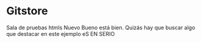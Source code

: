 # Gitstore
Sala de pruebas htmls
Nuevo
Bueno está bien. Quizás hay que buscar algo que destacar en este ejemplo
eS EN SERIO